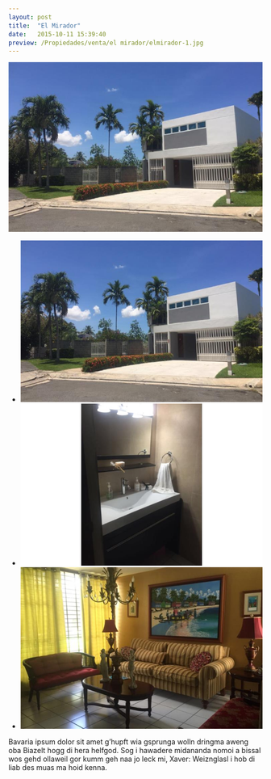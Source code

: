 ```yaml
---
layout: post
title:  "El Mirador"
date:   2015-10-11 15:39:40
preview: /Propiedades/venta/el mirador/elmirador-1.jpg
---
```


<center>
	<div class="mainImg">
		<img src="/Propiedades/venta/el mirador/elmirador-1.jpg" class="custom">
	</div>
	<!--aqui comienza las fotos pequeñas -->
	<ul class="thumbnails">
	  <li>
	    <a href="/Propiedades/venta/el mirador/elmirador-1.jpg">
	      <img class="tumbnails" src="/Propiedades/venta/el mirador/elmirador-1.jpg" alt="Thumbnail">
	    </a>
	  </li>
	  <li>
	    <a href="/Propiedades/venta/el mirador/elmirador-2.jpg">
	      <img class="tumbnails" src="/Propiedades/venta/el mirador/elmirador-2.jpg" alt="Thumbnail">
	    </a>
	  </li>
	  <li>
	    <a href="/Propiedades/venta/el mirador/elmirador-3.jpg">
	      <img class="tumbnails" src="/Propiedades/venta/el mirador/elmirador-3.jpg" alt="Thumbnail">
	    </a>
	  </li>
	</ul>
	<script src="https://ajax.googleapis.com/ajax/libs/jquery/1.9.1/jquery.min.js"></script>
	<script type="text/javascript" src="/js/jquery.simpleGal.js"></script>
	<script>
		$(document).ready(function () {
			$('.thumbnails').simpleGal({
				mainImage: '.custom'
			});
		});
	</script>
</center>

Bavaria ipsum dolor sit amet g’hupft wia gsprunga wolln dringma aweng oba Biazelt hogg di hera helfgod. Sog i hawadere midananda nomoi a bissal wos gehd ollaweil gor kumm geh naa jo leck mi, Xaver: Weiznglasl i hob di liab des muas ma hoid kenna.